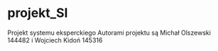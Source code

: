 # projekt_SI
Projekt systemu eksperckiego
Autorami projektu są 
Michał Olszewski 144482 i Wojciech Kidoń 145316
